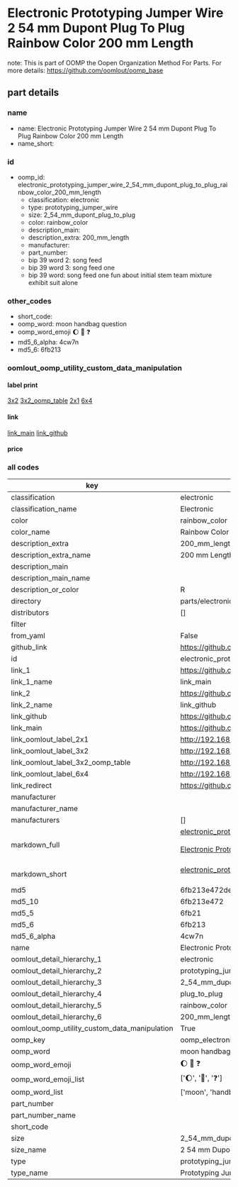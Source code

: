 # Electronic Prototyping Jumper Wire 2 54 mm Dupont Plug To Plug Rainbow Color 200 mm Length  

note: This is part of OOMP the Oopen Organization Method For Parts. For more details: https://github.com/oomlout/oomp_base

##  part details
  







### name
* name: Electronic Prototyping Jumper Wire 2 54 mm Dupont Plug To Plug Rainbow Color 200 mm Length
* name_short: 
### id
* oomp_id: electronic_prototyping_jumper_wire_2_54_mm_dupont_plug_to_plug_rainbow_color_200_mm_length
  * classification: electronic
  * type: prototyping_jumper_wire
  * size: 2_54_mm_dupont_plug_to_plug
  * color: rainbow_color
  * description_main: 
  * description_extra: 200_mm_length
  * manufacturer: 
  * part_number: 
  * bip 39 word 2: song feed
  * bip 39 word 3: song feed one
  * bip 39 word: song feed one fun about initial stem team mixture exhibit suit alone

### other_codes
* short_code: 
* oomp_word: moon handbag question
* oomp_word_emoji :moon: :handbag: :question:
* md5_6_alpha: 4cw7n
* md5_6: 6fb213






### oomlout_oomp_utility_custom_data_manipulation
#### label print
[3x2](http://192.168.1.245:1112/?label=oomp%204cw7n)
[3x2_oomp_table](http://192.168.1.108:1112/?label=oomp%204cw7n)
[2x1](http://192.168.1.242:1112/?label=oomp%204cw7n)
[6x4](http://192.168.1.55:1112/?label=oomp%204cw7n)    

#### link

[link_main](https://github.com/oomlout/oomlout_oomp_version_1_messy/tree/main/parts/electronic_prototyping_jumper_wire_2_54_mm_dupont_plug_to_plug_rainbow_color_200_mm_length) [link_github](https://github.com/oomlout/oomlout_oomp_version_1_messy/tree/main/parts/electronic_prototyping_jumper_wire_2_54_mm_dupont_plug_to_plug_rainbow_color_200_mm_length)                             

#### price







### all codes 
| key | value |  
| --- | --- |  
| classification | electronic |  
| classification_name | Electronic |  
| color | rainbow_color |  
| color_name | Rainbow Color |  
| description_extra | 200_mm_length |  
| description_extra_name | 200 mm Length |  
| description_main |  |  
| description_main_name |  |  
| description_or_color | R  |  
| directory | parts/electronic_prototyping_jumper_wire_2_54_mm_dupont_plug_to_plug_rainbow_color_200_mm_length |  
| distributors | [] |  
| filter |  |  
| from_yaml | False |  
| github_link | https://github.com/oomlout/oomlout_oomp_part_src/tree/main/parts/electronic_prototyping_jumper_wire_2_54_mm_dupont_plug_to_plug_rainbow_color_200_mm_length |  
| id | electronic_prototyping_jumper_wire_2_54_mm_dupont_plug_to_plug_rainbow_color_200_mm_length |  
| link_1 | https://github.com/oomlout/oomlout_oomp_version_1_messy/tree/main/parts/electronic_prototyping_jumper_wire_2_54_mm_dupont_plug_to_plug_rainbow_color_200_mm_length |  
| link_1_name | link_main |  
| link_2 | https://github.com/oomlout/oomlout_oomp_version_1_messy/tree/main/parts/electronic_prototyping_jumper_wire_2_54_mm_dupont_plug_to_plug_rainbow_color_200_mm_length |  
| link_2_name | link_github |  
| link_github | https://github.com/oomlout/oomlout_oomp_version_1_messy/tree/main/parts/electronic_prototyping_jumper_wire_2_54_mm_dupont_plug_to_plug_rainbow_color_200_mm_length |  
| link_main | https://github.com/oomlout/oomlout_oomp_version_1_messy/tree/main/parts/electronic_prototyping_jumper_wire_2_54_mm_dupont_plug_to_plug_rainbow_color_200_mm_length |  
| link_oomlout_label_2x1 | http://192.168.1.242:1112/?label=oomp%204cw7n |  
| link_oomlout_label_3x2 | http://192.168.1.245:1112/?label=oomp%204cw7n |  
| link_oomlout_label_3x2_oomp_table | http://192.168.1.108:1112/?label=oomp%204cw7n |  
| link_oomlout_label_6x4 | http://192.168.1.55:1112/?label=oomp%204cw7n |  
| link_redirect | https://github.com/oomlout/oomlout_oomp_version_1_messy/tree/main/parts/electronic_prototyping_jumper_wire_2_54_mm_dupont_plug_to_plug_rainbow_color_200_mm_length |  
| manufacturer |  |  
| manufacturer_name |  |  
| manufacturers | [] |  
| markdown_full | [electronic_prototyping_jumper_wire_2_54_mm_dupont_plug_to_plug_rainbow_color_200_mm_length](none)<br>[](none)<br>[Electronic Prototyping Jumper Wire 2 54 Mm Dupont Plug To Plug Rainbow Color 200 Mm Length](none)<br><br> |  
| markdown_short | [electronic_prototyping_jumper_wire_2_54_mm_dupont_plug_to_plug_rainbow_color_200_mm_length](none)<br><br> |  
| md5 | 6fb213e472debaa9cf8035e135552e79 |  
| md5_10 | 6fb213e472 |  
| md5_5 | 6fb21 |  
| md5_6 | 6fb213 |  
| md5_6_alpha | 4cw7n |  
| name | Electronic Prototyping Jumper Wire 2 54 mm Dupont Plug To Plug Rainbow Color 200 mm Length |  
| oomlout_detail_hierarchy_1 | electronic |  
| oomlout_detail_hierarchy_2 | prototyping_jumper_wire |  
| oomlout_detail_hierarchy_3 | 2_54_mm_dupont |  
| oomlout_detail_hierarchy_4 | plug_to_plug |  
| oomlout_detail_hierarchy_5 | rainbow_color |  
| oomlout_detail_hierarchy_6 | 200_mm_length |  
| oomlout_oomp_utility_custom_data_manipulation | True |  
| oomp_key | oomp_electronic_prototyping_jumper_wire_2_54_mm_dupont_plug_to_plug_rainbow_color_200_mm_length |  
| oomp_word | moon handbag question |  
| oomp_word_emoji | :moon: :handbag: :question: |  
| oomp_word_emoji_list | [':moon:', ':handbag:', ':question:'] |  
| oomp_word_list | ['moon', 'handbag', 'question'] |  
| part_number |  |  
| part_number_name |  |  
| short_code |  |  
| size | 2_54_mm_dupont_plug_to_plug |  
| size_name | 2 54 mm Dupont Plug To Plug |  
| type | prototyping_jumper_wire |  
| type_name | Prototyping Jumper Wire |  
